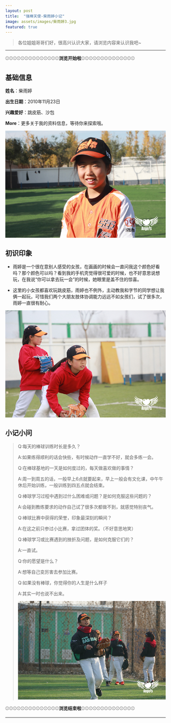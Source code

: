 ```yaml
---
layout: post
title:  "强棒天使-柴雨婷小记"
image: assets/images/柴雨婷3.jpg
featured: true
---
```



>各位姐姐哥哥们好，很高兴认识大家，请浏览内容来认识我吧~

---

⚾⚾⚾⚾⚾⚾⚾⚾⚾⚾⚾⚾⚾⚾**浏览开始啦**⚾⚾⚾⚾⚾⚾⚾⚾⚾⚾⚾⚾⚾⚾



## 基础信息
**姓名**：柴雨婷

**出生日期**：2010年11月23日

**兴趣爱好**：跳皮筋、沙包

**More**：更多关于我的资料信息，等待你来探索哦。

![chaiyuting](../assets/images/柴雨婷.jpg)



## 初识印象

-  雨婷是一个很在意别人感受的女孩，在画画的时候会一直问我这个颜色好看吗？那个颜色可以吗？看到我的手机壳觉得很可爱的时候，也不好意思说想玩，在我说“你可以拿去玩一会”的时候，她眼里是盖不住的惊喜。

-  这里的小女孩都喜欢玩跳皮筋，雨婷也不例外，主动教我和字节的同学想让我俩一起玩，可惜我们两个大朋友肢体协调能力远远不如女孩们，试了很多次，雨婷一直很有耐心。

![chaiyuting](../assets/images/柴雨婷2.jpg)



## 小记小问

>Q:每天的棒球训练时长是多久？
>
>A:如果练得顺利的话会快些，有时候动作一直学不好，就会多练一会。
>
>Q:在棒球基地的一天是如何度过的，每天做喜欢做的事情？
>
>A:周一到周五的话，一般早上6点就要起来，早上一般会有文化课，中午午休后开始训练，一般训练到四五点就会结束。
>
>Q:棒球学习过程中遇到过什么困难或问题？是如何克服这些问题的？
>
>A:会碰到教练要求的动作自己试了很多次都做不到，就感觉特别丧气。
>
>Q:棒球比赛中获得的荣誉，印象最深刻的瞬间？
>
>A:在这之前只参过小比赛，拿过团体的奖。（不好意思地笑）
>
>Q:棒球学习或比赛遇到的挫折及问题，是如何克服它们的？
>
>A:一直试。
>
>Q:你的愿望是什么？
>
>A:想等自己变厉害去参加比赛。
>
>Q:如果没有棒球，你觉得你的人生是什么样子
>
>A:其实一时也说不出来。
>
>![chaiyuting](../assets/images/柴雨婷3.jpg)

⚾⚾⚾⚾⚾⚾⚾⚾⚾⚾⚾⚾⚾⚾**浏览结束啦**⚾⚾⚾⚾⚾⚾⚾⚾⚾⚾⚾⚾⚾⚾

---
